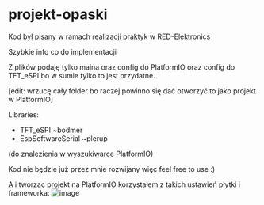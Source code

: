 # projekt-opaski

Kod był pisany w ramach realizacji praktyk w RED-Elektronics

Szybkie info co do implementacji

Z plików podaję tylko maina oraz config do PlatformIO oraz config do TFT_eSPI bo w sumie tylko to jest przydatne.

[edit: wrzucę cały folder bo raczej powinno się dać otworzyć to jako projekt w PlatformIO]



Libraries:
- TFT_eSPI ~bodmer
- EspSoftwareSerial ~plerup

(do znalezienia w wyszukiwarce PlatformIO)

Kod nie będzie już przez mnie rozwijany więc feel free to use :)


A i tworząc projekt na PlatformIO korzystałem z takich ustawień płytki i frameworka:
![image](https://github.com/FuturePhile/projekt-opaski/assets/135601063/2ea47c5a-1e41-442e-b77c-0d806f8bda28)

